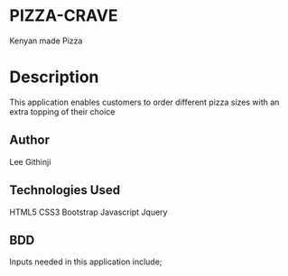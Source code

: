 # PIZZA-CRAVE
Kenyan made Pizza
# Description
This application enables customers to order different pizza sizes with an extra topping of their choice
## Author
Lee Githinji

## Technologies Used 
 HTML5
 CSS3
 Bootstrap
 Javascript
 Jquery

## BDD 
 Inputs needed in this application include;  